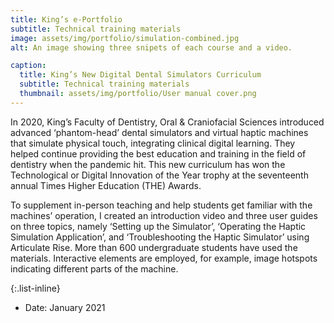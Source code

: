 ```yaml
---
title: King’s e-Portfolio
subtitle: Technical training materials
image: assets/img/portfolio/simulation-combined.jpg
alt: An image showing three snipets of each course and a video.

caption:
  title: King’s New Digital Dental Simulators Curriculum
  subtitle: Technical training materials
  thumbnail: assets/img/portfolio/User manual cover.png
---
```

In 2020, King’s Faculty of Dentistry, Oral & Craniofacial Sciences introduced advanced ‘phantom-head’ dental simulators and virtual haptic machines that simulate physical touch, integrating clinical digital learning. They helped continue providing the best education and training in the field of dentistry when the pandemic hit. This new curriculum has won the Technological or Digital Innovation of the Year trophy at the seventeenth annual Times Higher Education (THE) Awards.

To supplement in-person teaching and help students get familiar with the machines’ operation, I created an introduction video and three user guides on three topics, namely ‘Setting up the Simulator’, ‘Operating the Haptic Simulation Application’, and ‘Troubleshooting the Haptic Simulator’ using Articulate Rise. More than 600 undergraduate students have used the materials. Interactive elements are employed, for example, image hotspots indicating different parts of the machine.


{:.list-inline}
- Date: January 2021
